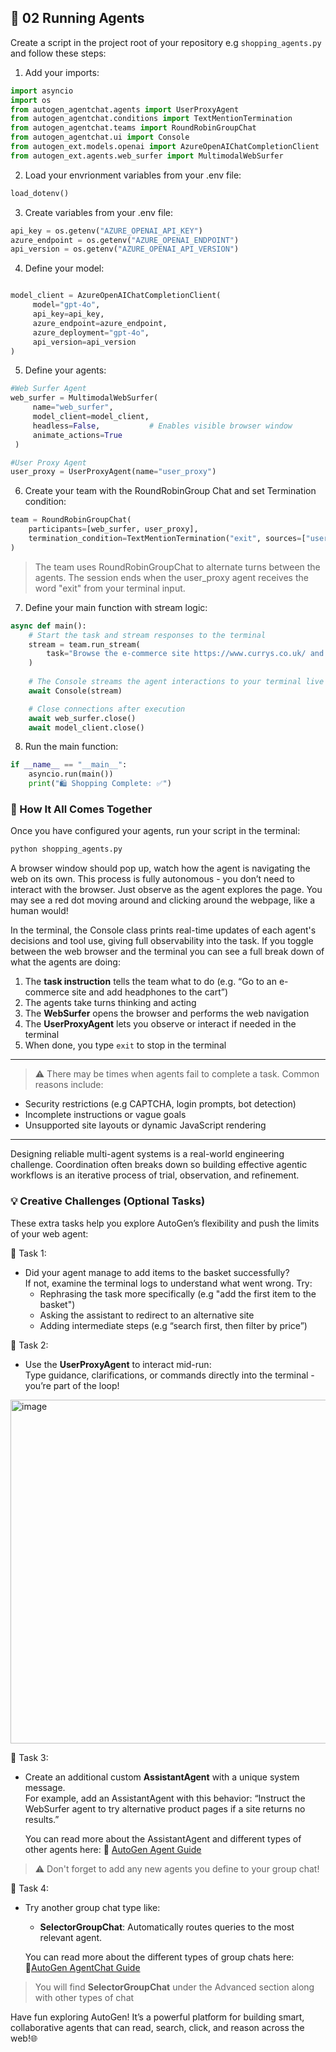 ## 🚀 02 Running Agents

Create a script in the project root of your repository e.g ```shopping_agents.py``` and follow these steps:

1. Add your imports:
```python
import asyncio
import os
from autogen_agentchat.agents import UserProxyAgent
from autogen_agentchat.conditions import TextMentionTermination
from autogen_agentchat.teams import RoundRobinGroupChat
from autogen_agentchat.ui import Console
from autogen_ext.models.openai import AzureOpenAIChatCompletionClient
from autogen_ext.agents.web_surfer import MultimodalWebSurfer
```
2. Load your envrionment variables from your .env file:
```python
load_dotenv()
```
3. Create variables from your .env file:

```python
api_key = os.getenv("AZURE_OPENAI_API_KEY")
azure_endpoint = os.getenv("AZURE_OPENAI_ENDPOINT")
api_version = os.getenv("AZURE_OPENAI_API_VERSION")
```

4. Define your model:
```python

model_client = AzureOpenAIChatCompletionClient(
     model="gpt-4o",
     api_key=api_key,
     azure_endpoint=azure_endpoint,
     azure_deployment="gpt-4o",
     api_version=api_version
)
```

5. Define your agents:
```python
#Web Surfer Agent
web_surfer = MultimodalWebSurfer(
     name="web_surfer",
     model_client=model_client,
     headless=False,           # Enables visible browser window
     animate_actions=True
 )

#User Proxy Agent
user_proxy = UserProxyAgent(name="user_proxy")
```
6. Create your team with the RoundRobinGroup Chat and set Termination condition:
```python
team = RoundRobinGroupChat(
    participants=[web_surfer, user_proxy],
    termination_condition=TextMentionTermination("exit", sources=["user_proxy"])
)
```
> The team uses RoundRobinGroupChat to alternate turns between the agents. The session ends when the user_proxy agent receives the word "exit" from your terminal input.

7. Define your main function with stream logic:
```python
async def main():
    # Start the task and stream responses to the terminal
    stream = team.run_stream(
        task="Browse the e-commerce site https://www.currys.co.uk/ and add headphones to the shopping basket."
    )
    
    # The Console streams the agent interactions to your terminal live
    await Console(stream)

    # Close connections after execution
    await web_surfer.close()
    await model_client.close()

```

8. Run the main function:
```python
if __name__ == "__main__":
    asyncio.run(main())
    print("🛍️ Shopping Complete: ✅")
```

### 🧩 How It All Comes Together

Once you have configured your agents, run your script in the terminal:

```python
python shopping_agents.py
```

A browser window should pop up, watch how the agent is navigating the web on its own. This process is fully autonomous - you don’t need to interact with the browser. Just observe as the agent explores the page. You may see a red dot moving around and clicking around the webpage, like a human would!

In the terminal, the Console class prints real-time updates of each agent's decisions and tool use, giving full observability into the task.
If you toggle between the web browser and the terminal you can see a full break down of what the agents are doing:

1. The **task instruction** tells the team what to do (e.g. “Go to an e-commerce site and add headphones to the cart”)
2. The agents take turns thinking and acting
3. The **WebSurfer** opens the browser and performs the web navigation
4. The **UserProxyAgent** lets you observe or interact if needed in the terminal
5. When done, you type `exit` to stop in the terminal

---

 > ⚠️ There may be times when agents fail to complete a task. Common reasons include:

- Security restrictions (e.g CAPTCHA, login prompts, bot detection)
- Incomplete instructions or vague goals
- Unsupported site layouts or dynamic JavaScript rendering

---

Designing reliable multi-agent systems is a real-world engineering challenge. Coordination often breaks down so building effective agentic workflows is an iterative process of trial, observation, and refinement.

### 💡 Creative Challenges (Optional Tasks)

These extra tasks help you explore AutoGen’s flexibility and push the limits of your web agent:


💭 Task 1:
- Did your agent manage to add items to the basket successfully?  
   If not, examine the terminal logs to understand what went wrong. Try:
  - Rephrasing the task more specifically (e.g "add the first item to the basket")
  - Asking the assistant to redirect to an alternative site
  - Adding intermediate steps (e.g “search first, then filter by price”)


💭 Task 2:
- Use the **UserProxyAgent** to interact mid-run:  
  Type guidance, clarifications, or commands directly into the terminal - you’re part of the loop!
<img width="550" alt="image" src="https://github.com/user-attachments/assets/9caa6aa4-93e4-44ad-afbd-9ac138b9739a" />


💭 Task 3:
- Create an additional custom **AssistantAgent** with a unique system message.  
  For example, add an AssistantAgent with this behavior:
  “Instruct the WebSurfer agent to try alternative product pages if a site returns no results.”
  
  You can read more about the AssistantAgent and different types of other agents here:
  🔗 [AutoGen Agent Guide](https://microsoft.github.io/autogen/stable/user-guide/agentchat-user-guide/tutorial/agents.html)

 > ⚠️ Don't forget to add any new agents you define to your group chat!


💭 Task 4:
- Try another group chat type like:
  - **SelectorGroupChat**: Automatically routes queries to the most relevant agent.

  You can read more about the different types of group chats here:
  🔗[AutoGen AgentChat Guide](https://microsoft.github.io/autogen/stable/user-guide/agentchat-user-guide/index.html)
> You will find **SelectorGroupChat** under the Advanced section along with other types of chat

Have fun exploring AutoGen! It’s a powerful platform for building smart, collaborative agents that can read, search, click, and reason across the web!🌐

